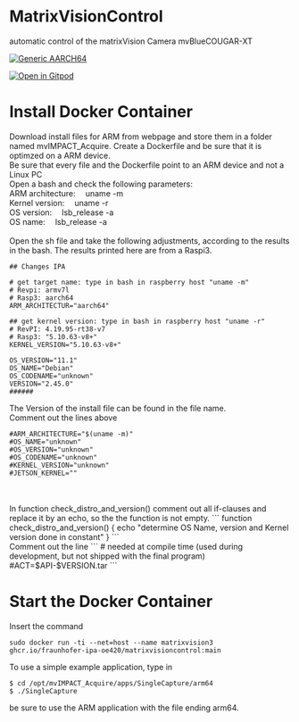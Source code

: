 # MatrixVisionControl
automatic control of the matrixVision Camera mvBlueCOUGAR-XT

[![Generic AARCH64](https://github.com/Fraunhofer-IPA-OE420/MatrixVisionControl/actions/workflows/generic-aarch64.yml/badge.svg)](https://github.com/Fraunhofer-IPA-OE420/MatrixVisionControl/actions/workflows/generic-aarch64.yml)

[![Open in Gitpod](https://gitpod.io/button/open-in-gitpod.svg)](https://gitpod.io/#https://github.com/Fraunhofer-IPA-OE420/MatrixVisionControl/tree/balena)

# Install Docker Container
Download install files for ARM from webpage and store them in a folder named mvIMPACT_Acquire. Create a Dockerfile and be sure that it is optimzed on a ARM device.
<br>
Be sure that every file and the Dockerfile point to an ARM device and not a Linux PC
<br>
Open a bash and check the following parameters:
<br>ARM architecture:   &emsp;uname -m
<br>Kernel version:     &emsp;uname -r
<br>OS version:         &emsp;lsb_release -a
<br>OS name:            &emsp;lsb_release -a
<br>
<br>
Open the sh file and take the following adjustments, according to the results in the bash. The results printed here are from a Raspi3.
```
## Changes IPA

# get target name: type in bash in raspberry host "uname -m"
# Revpi: armv7l
# Rasp3: aarch64
ARM_ARCHITECTUR="aarch64"

## get kernel version: type in bash in raspberry host "uname -r"
# RevPI: 4.19.95-rt38-v7
# Rasp3: "5.10.63-v8+"
KERNEL_VERSION="5.10.63-v8+"

OS_VERSION="11.1"
OS_NAME="Debian"
OS_CODENAME="unknown"
VERSION="2.45.0"
######
```
The Version of the install file can be found in the file name.
<br>Comment out the lines above
```
#ARM_ARCHITECTURE="$(uname -m)" 
#OS_NAME="unknown"
#OS_VERSION="unknown"
#OS_CODENAME="unknown"
#KERNEL_VERSION="unknown"
#JETSON_KERNEL=""
```
<br>
<br>
In function check_distro_and_version() comment out all if-clauses and replace it by an echo, so the the function is not empty.
```
function check_distro_and_version()
{
  echo "determine OS Name, version and Kernel version done in constant"
}
```
<br>
Comment out the line
```
# needed at compile time (used during development, but not shipped with the final program)
#ACT=$API-$VERSION.tar
```

# Start the Docker Container
Insert the command
```
sudo docker run -ti --net=host --name matrixvision3 ghcr.io/fraunhofer-ipa-oe420/matrixvisioncontrol:main
```
To use a simple example application, type in
```
$ cd /opt/mvIMPACT_Acquire/apps/SingleCapture/arm64
$ ./SingleCapture
```
be sure to use the ARM application with the file ending arm64.
